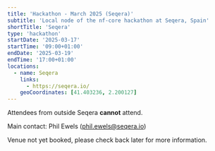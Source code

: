 ```yaml
---
title: 'Hackathon - March 2025 (Seqera)'
subtitle: 'Local node of the nf-core hackathon at Seqera, Spain'
shortTitle: 'Seqera'
type: 'hackathon'
startDate: '2025-03-17'
startTime: '09:00+01:00'
endDate: '2025-03-19'
endTime: '17:00+01:00'
locations:
  - name: Seqera
    links:
      - https://seqera.io/
    geoCoordinates: [41.403236, 2.200127]
---
```


Attendees from outside Seqera **cannot** attend.

Main contact: Phil Ewels ([phil.ewels@seqera.io](mailto:phil.ewels@seqera.io))

Venue not yet booked, please check back later for more information.
